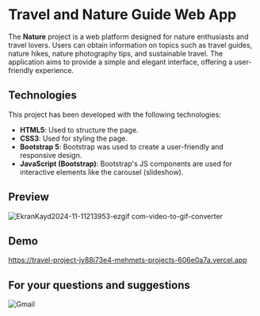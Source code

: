 # Travel and Nature Guide Web App

The **Nature** project is a web platform designed for nature enthusiasts and travel lovers. Users can obtain information on topics such as travel guides, nature hikes, nature photography tips, and sustainable travel. The application aims to provide a simple and elegant interface, offering a user-friendly experience.

## Technologies
This project has been developed with the following technologies:

- **HTML5**: Used to structure the page.
- **CSS3**: Used for styling the page.
- **Bootstrap 5**: Bootstrap was used to create a user-friendly and responsive design.
- **JavaScript (Bootstrap)**: Bootstrap's JS components are used for interactive elements like the carousel (slideshow).
## Preview 
![EkranKayd2024-11-11213953-ezgif com-video-to-gif-converter](https://github.com/user-attachments/assets/e1c5fb94-b6f3-4ee7-b8bf-8ab1f46d4b81)

## Demo 
https://travel-project-jy88i73e4-mehmets-projects-606e0a7a.vercel.app


## For your questions and suggestions
<a href="mailto:mehmet.polat2035@gmail.com" target="_blank" style="text-decoration: none;">
    <img src="https://img.shields.io/badge/Gmail-D14836.svg?style=for-the-badge&logo=Gmail&logoColor=white" alt="Gmail">
</a>
